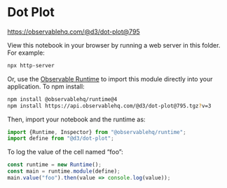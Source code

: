 # Dot Plot

https://observablehq.com/@d3/dot-plot@795

View this notebook in your browser by running a web server in this folder. For
example:

~~~sh
npx http-server
~~~

Or, use the [Observable Runtime](https://github.com/observablehq/runtime) to
import this module directly into your application. To npm install:

~~~sh
npm install @observablehq/runtime@4
npm install https://api.observablehq.com/@d3/dot-plot@795.tgz?v=3
~~~

Then, import your notebook and the runtime as:

~~~js
import {Runtime, Inspector} from "@observablehq/runtime";
import define from "@d3/dot-plot";
~~~

To log the value of the cell named “foo”:

~~~js
const runtime = new Runtime();
const main = runtime.module(define);
main.value("foo").then(value => console.log(value));
~~~
